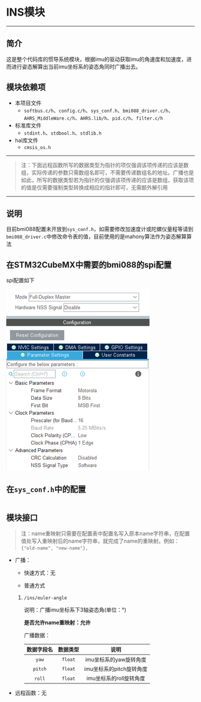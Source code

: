 # INS模块

---

## 简介

这是整个代码库的惯导系统模块，根据imu的驱动获取imu的角速度和加速度，进而进行姿态解算出当前imu坐标系的姿态角同时广播出去。


## 模块依赖项

- 本项目文件
	- `softbus.c/h`、`config.c/h`、`sys_conf.h`、`bmi088_driver.c/h`、`AHRS_MiddleWare.c/h`、`AHRS.lib/h`、`pid.c/h`、`filter.c/h`
- 标准库文件
	- `stdint.h`、`stdbool.h`、`stdlib.h`
- hal库文件 
    - `cmsis_os.h`

---

> 注：下面远程函数所写的数据类型为指针的项仅强调该项传递的应该是数组，实际传递的参数只需数组名即可，不需要传递数组名的地址。广播也是如此，所写的数据类型若为指针的仅强调该项传递的应该是数组，获取该项的值是仅需要强制类型转换成相应的指针即可，无需额外解引用

---

## 说明
目前bmi088配置未开放到`sys_conf.h`，如需要修改加速度计或陀螺仪量程等请到`bmi088_driver.c`中修改命令表的值，目前使用的是mahony算法作为姿态解算算法

## 在STM32CubeMX中需要的bmi088的spi配置

spi配置如下
  
   ![spi配置](README-IMG/bmi088的spi配置.png)
	


## 在`sys_conf.h`中的配置

```c

```

## 模块接口

> 注：name重映射只需要在配置表中配置名写入原本name字符串，在配置值处写入重映射后的name字符串，就完成了name的重映射。例如：`{"old-name", "new-name"},`

- 广播：

    - 快速方式：无
  
    - 普通方式
  
  	1. `/ins/euler-angle`

		说明：广播imu坐标系下3轴姿态角(单位：°)

        **是否允许name重映射：允许**

        广播数据：

        | 数据字段名 | 数据类型 | 说明 |
        | :---: | :---: | :---: |
        | `yaw`   | `float` | imu坐标系的yaw旋转角度 |
		| `pitch` | `float` | imu坐标系的pitch旋转角度 |
		| `roll`  | `float` | imu坐标系的roll旋转角度 |

- 远程函数：无
  